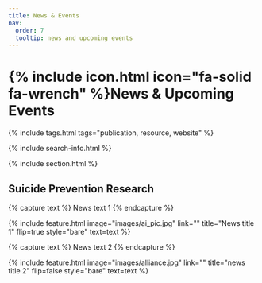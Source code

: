 ```yaml
---
title: News & Events
nav:
  order: 7
  tooltip: news and upcoming events
---
```


# {% include icon.html icon="fa-solid fa-wrench" %}News & Upcoming Events

{% include tags.html tags="publication, resource, website" %}

{% include search-info.html %}

{% include section.html %}

## Suicide Prevention Research

{% capture text %}
News text 1
{% endcapture %}

{%
  include feature.html
  image="images/ai_pic.jpg"
  link=""
  title="News title 1"
  flip=true
  style="bare"
  text=text
%}



{% capture text %}
News text 2
{% endcapture %}

{%
  include feature.html
  image="images/alliance.jpg"
  link=""
  title="news title 2"
  flip=false
  style="bare"
  text=text
%}

